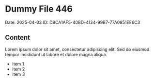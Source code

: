 # Dummy File 446

Date: 2025-04-03
ID: D9CA1AF5-40BD-4134-99B7-77A0851EE6C3

## Content

Lorem ipsum dolor sit amet, consectetur adipiscing elit.
Sed do eiusmod tempor incididunt ut labore et dolore magna aliqua.

* Item 1
* Item 2
* Item 3

